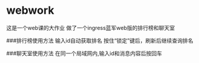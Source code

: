 # webwork
这是一个web课的大作业
做了一个ingress蓝军web版的排行榜和聊天室


###排行榜使用方法
输入id自动获取排名
按住“锁定”键后，刷新后继续查询排名

###聊天室使用方法
在同一个局域网内,输入id和消息内容后按回车